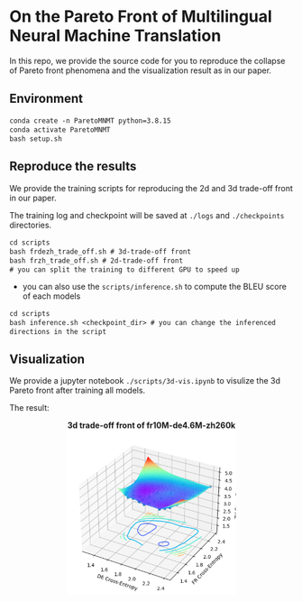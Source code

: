 # On the Pareto Front of Multilingual Neural Machine Translation

In this repo, we provide the source code for you to reproduce the collapse of Pareto front phenomena and the visualization result as in our paper.

## Environment
```
conda create -n ParetoMNMT python=3.8.15
conda activate ParetoMNMT
bash setup.sh
```

## Reproduce the results

We provide the training scripts for reproducing the 2d and 3d trade-off front in our paper.

The training log and checkpoint will be saved at `./logs` and `./checkpoints` directories. 

```
cd scripts
bash frdezh_trade_off.sh # 3d-trade-off front
bash frzh_trade_off.sh # 2d-trade-off front
# you can split the training to different GPU to speed up
```


- you can also use the `scripts/inference.sh` to compute the BLEU score of each models 

```
cd scripts
bash inference.sh <checkpoint_dir> # you can change the inferenced directions in the script
```


## Visualization

We provide a jupyter notebook `./scripts/3d-vis.ipynb` to visulize the 3d Pareto front after training all models.

The result:

<div align=center>
<b>3d trade-off front of fr10M-de4.6M-zh260k</b>
<br>

<img width="300" src="./imgs/3d-trade-off.png"/>

</div>




